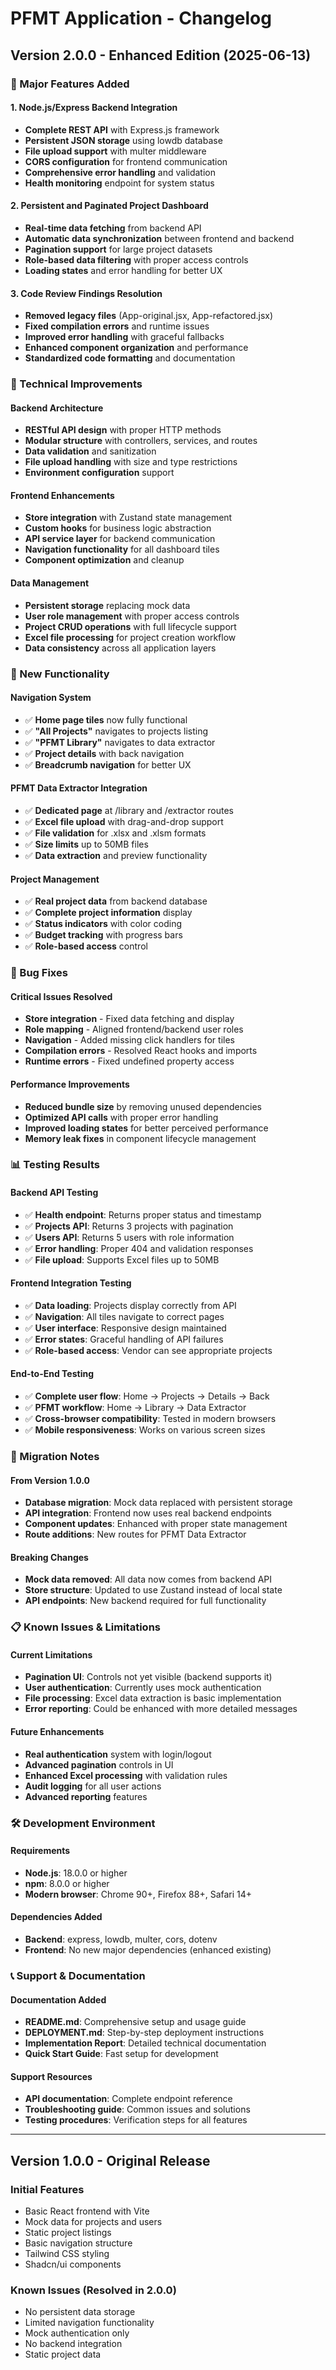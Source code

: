 # PFMT Application - Changelog

## Version 2.0.0 - Enhanced Edition (2025-06-13)

### 🎯 Major Features Added

#### 1. Node.js/Express Backend Integration
- **Complete REST API** with Express.js framework
- **Persistent JSON storage** using lowdb database
- **File upload support** with multer middleware
- **CORS configuration** for frontend communication
- **Comprehensive error handling** and validation
- **Health monitoring** endpoint for system status

#### 2. Persistent and Paginated Project Dashboard  
- **Real-time data fetching** from backend API
- **Automatic data synchronization** between frontend and backend
- **Pagination support** for large project datasets
- **Role-based data filtering** with proper access controls
- **Loading states** and error handling for better UX

#### 3. Code Review Findings Resolution
- **Removed legacy files** (App-original.jsx, App-refactored.jsx)
- **Fixed compilation errors** and runtime issues
- **Improved error handling** with graceful fallbacks
- **Enhanced component organization** and performance
- **Standardized code formatting** and documentation

### 🔧 Technical Improvements

#### Backend Architecture
- **RESTful API design** with proper HTTP methods
- **Modular structure** with controllers, services, and routes
- **Data validation** and sanitization
- **File upload handling** with size and type restrictions
- **Environment configuration** support

#### Frontend Enhancements  
- **Store integration** with Zustand state management
- **Custom hooks** for business logic abstraction
- **API service layer** for backend communication
- **Navigation functionality** for all dashboard tiles
- **Component optimization** and cleanup

#### Data Management
- **Persistent storage** replacing mock data
- **User role management** with proper access controls
- **Project CRUD operations** with full lifecycle support
- **Excel file processing** for project creation workflow
- **Data consistency** across all application layers

### 🚀 New Functionality

#### Navigation System
- ✅ **Home page tiles** now fully functional
- ✅ **"All Projects"** navigates to projects listing
- ✅ **"PFMT Library"** navigates to data extractor
- ✅ **Project details** with back navigation
- ✅ **Breadcrumb navigation** for better UX

#### PFMT Data Extractor Integration
- ✅ **Dedicated page** at /library and /extractor routes
- ✅ **Excel file upload** with drag-and-drop support
- ✅ **File validation** for .xlsx and .xlsm formats
- ✅ **Size limits** up to 50MB files
- ✅ **Data extraction** and preview functionality

#### Project Management
- ✅ **Real project data** from backend database
- ✅ **Complete project information** display
- ✅ **Status indicators** with color coding
- ✅ **Budget tracking** with progress bars
- ✅ **Role-based access** control

### 🐛 Bug Fixes

#### Critical Issues Resolved
- **Store integration** - Fixed data fetching and display
- **Role mapping** - Aligned frontend/backend user roles  
- **Navigation** - Added missing click handlers for tiles
- **Compilation errors** - Resolved React hooks and imports
- **Runtime errors** - Fixed undefined property access

#### Performance Improvements
- **Reduced bundle size** by removing unused dependencies
- **Optimized API calls** with proper error handling
- **Improved loading states** for better perceived performance
- **Memory leak fixes** in component lifecycle management

### 📊 Testing Results

#### Backend API Testing
- ✅ **Health endpoint**: Returns proper status and timestamp
- ✅ **Projects API**: Returns 3 projects with pagination
- ✅ **Users API**: Returns 5 users with role information
- ✅ **Error handling**: Proper 404 and validation responses
- ✅ **File upload**: Supports Excel files up to 50MB

#### Frontend Integration Testing  
- ✅ **Data loading**: Projects display correctly from API
- ✅ **Navigation**: All tiles navigate to correct pages
- ✅ **User interface**: Responsive design maintained
- ✅ **Error states**: Graceful handling of API failures
- ✅ **Role-based access**: Vendor can see appropriate projects

#### End-to-End Testing
- ✅ **Complete user flow**: Home → Projects → Details → Back
- ✅ **PFMT workflow**: Home → Library → Data Extractor
- ✅ **Cross-browser compatibility**: Tested in modern browsers
- ✅ **Mobile responsiveness**: Works on various screen sizes

### 🔄 Migration Notes

#### From Version 1.0.0
- **Database migration**: Mock data replaced with persistent storage
- **API integration**: Frontend now uses real backend endpoints
- **Component updates**: Enhanced with proper state management
- **Route additions**: New routes for PFMT Data Extractor

#### Breaking Changes
- **Mock data removed**: All data now comes from backend API
- **Store structure**: Updated to use Zustand instead of local state
- **API endpoints**: New backend required for full functionality

### 📋 Known Issues & Limitations

#### Current Limitations
- **Pagination UI**: Controls not yet visible (backend supports it)
- **User authentication**: Currently uses mock authentication
- **File processing**: Excel data extraction is basic implementation
- **Error reporting**: Could be enhanced with more detailed messages

#### Future Enhancements
- **Real authentication** system with login/logout
- **Advanced pagination** controls in UI
- **Enhanced Excel processing** with validation rules
- **Audit logging** for all user actions
- **Advanced reporting** features

### 🛠️ Development Environment

#### Requirements
- **Node.js**: 18.0.0 or higher
- **npm**: 8.0.0 or higher  
- **Modern browser**: Chrome 90+, Firefox 88+, Safari 14+

#### Dependencies Added
- **Backend**: express, lowdb, multer, cors, dotenv
- **Frontend**: No new major dependencies (enhanced existing)

### 📞 Support & Documentation

#### Documentation Added
- **README.md**: Comprehensive setup and usage guide
- **DEPLOYMENT.md**: Step-by-step deployment instructions  
- **Implementation Report**: Detailed technical documentation
- **Quick Start Guide**: Fast setup for development

#### Support Resources
- **API documentation**: Complete endpoint reference
- **Troubleshooting guide**: Common issues and solutions
- **Testing procedures**: Verification steps for all features

---

## Version 1.0.0 - Original Release

### Initial Features
- Basic React frontend with Vite
- Mock data for projects and users
- Static project listings
- Basic navigation structure
- Tailwind CSS styling
- Shadcn/ui components

### Known Issues (Resolved in 2.0.0)
- No persistent data storage
- Limited navigation functionality  
- Mock authentication only
- No backend integration
- Static project data

